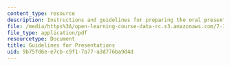 ```yaml
---
content_type: resource
description: Instructions and guidelines for preparing the oral presentation.
file: /media/https%3A/open-learning-course-data-rc.s3.amazonaws.com/7-342-reading-the-blueprint-of-life-transcription-stem-cells-and-differentiation-fall-2006/9b75fd6ee7cbc9f17a77a3d776ba9d4d_proposal_guide.pdf
file_type: application/pdf
resourcetype: Document
title: Guidelines for Presentations
uid: 9b75fd6e-e7cb-c9f1-7a77-a3d776ba9d4d
---
```

